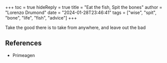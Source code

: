 +++
toc = true
hideReply = true
title = "Eat the fish, Spit the bones"
author = "Lorenzo Drumond"
date = "2024-01-28T23:46:41"
tags = ["wise",  "spit",  "bone",  "life",  "fish",  "advice"]
+++


Take the good there is to take from anywhere, and leave out the bad

## References
- Primeagen
